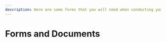 ```yaml
---
description: Here are some forms that you will need when conducting your research
---
```


# Forms and Documents

